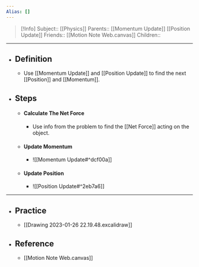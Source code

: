 ```yaml
---
Alias: []
---
```

> [!Info]
> Subject:: [[Physics]]
> Parents:: [[Momentum Update]] [[Position Update]]
> Friends:: [[Motion Note Web.canvas]]
> Children:: 
---
- ## Definition
	- Use [[Momentum Update]] and [[Position Update]] to find the next [[Position]] and [[Momentum]].
- ## Steps
	- #### Calculate The Net Force
		- Use info from the problem to find the [[Net Force]] acting on the object.
	- #### Update Momentum
		- ![[Momentum Update#^dcf00a]]
	- #### Update Position
		- ![[Position Update#^2eb7a6]]
---
- ## Practice
	- [[Drawing 2023-01-26 22.19.48.excalidraw]]
- ## Reference
	- [[Motion Note Web.canvas]]